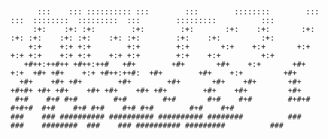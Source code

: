 <pre><code>

      :::    ::: :::::::::: :::        :::        ::::::::        :::       :::  ::::::::  :::::::::  :::        :::::::::          ::: 
     :+:    :+: :+:        :+:        :+:       :+:    :+:       :+:       :+: :+:    :+: :+:    :+: :+:        :+:    :+:         :+:  
    +:+    +:+ +:+        +:+        +:+       +:+    +:+       +:+       +:+ +:+    +:+ +:+    +:+ +:+        +:+    +:+         +:+   
   +#++:++#++ +#++:++#   +#+        +#+       +#+    +:+       +#+  +:+  +#+ +#+    +:+ +#++:++#:  +#+        +#+    +:+         +#+    
  +#+    +#+ +#+        +#+        +#+       +#+    +#+       +#+ +#+#+ +#+ +#+    +#+ +#+    +#+ +#+        +#+    +#+         +#+     
 #+#    #+# #+#        #+#        #+#       #+#    #+#        #+#+# #+#+#  #+#    #+# #+#    #+# #+#        #+#    #+#                  
###    ### ########## ########## ########## ########          ###   ###    ########  ###    ### ########## #########          ###     
</code></pre>


<!---
EgilLapin/EgilLapin is a ✨ special ✨ repository because its `README.md` (this file) appears on your GitHub profile.
You can click the Preview link to take a look at your changes.
--->
